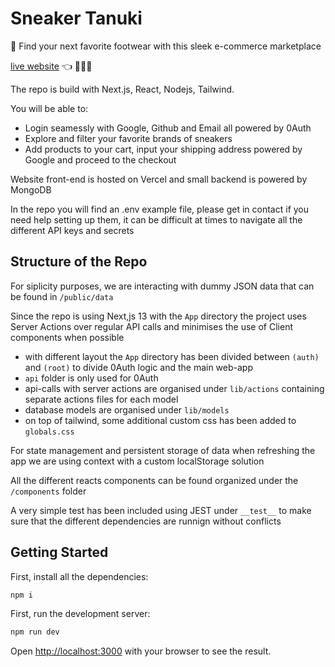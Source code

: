 # Sneaker Tanuki
👟 Find your next favorite footwear with this sleek e-commerce marketplace

<a href="https://sneaker-tanuki.vercel.app/" target="_blank">live website</a> 👈 👨🏼‍💻

The repo is build with Next.js, React, Nodejs, Tailwind.

You will be able to:

- Login seamessly with Google, Github and Email all powered by 0Auth 
- Explore and filter your favorite brands of sneakers
- Add products to your cart, input your shipping address powered by Google and proceed to the checkout

Website front-end is hosted on Vercel and small backend is powered by MongoDB

In the repo you will find an .env example file, please get in contact if you need help setting up them, it can be difficult at times to navigate all the different API keys and secrets

## Structure of the Repo

For siplicity purposes, we are interacting with dummy JSON data that can be found in `/public/data`

Since the repo is using Next,js 13 with the `App` directory the project uses Server Actions over regular API calls and minimises the use of Client components when possible

- with different layout the `App` directory has been divided between `(auth)` and `(root)` to divide 0Auth logic and the main web-app
- `api` folder is only used for 0Auth
- api-calls with server actions are organised under `lib/actions` containing separate actions files for each model
- database models are organised under `lib/models`
- on top of tailwind, some additional custom css has been added to `globals.css`

For state management and persistent storage of data when refreshing the app we are using context with a custom localStorage solution

All the different reacts components can be found organized under the `/components` folder

A very simple test has been included using JEST under `__test__` to make sure that the different dependencies are runnign without conflicts

## Getting Started

First, install all the dependencies:

```bash
npm i
```

First, run the development server:

```bash
npm run dev
```

Open [http://localhost:3000](http://localhost:3000) with your browser to see the result.
